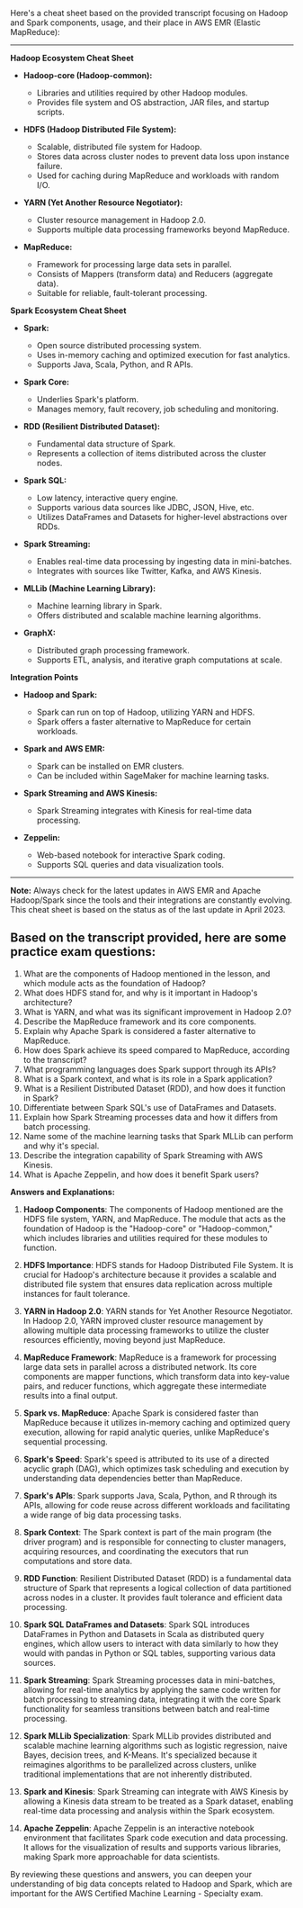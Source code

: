 Here's a cheat sheet based on the provided transcript focusing on Hadoop and Spark components, usage, and their place in AWS EMR (Elastic MapReduce):

---

**Hadoop Ecosystem Cheat Sheet**

- **Hadoop-core (Hadoop-common):**
  - Libraries and utilities required by other Hadoop modules.
  - Provides file system and OS abstraction, JAR files, and startup scripts.

- **HDFS (Hadoop Distributed File System):**
  - Scalable, distributed file system for Hadoop.
  - Stores data across cluster nodes to prevent data loss upon instance failure.
  - Used for caching during MapReduce and workloads with random I/O.

- **YARN (Yet Another Resource Negotiator):**
  - Cluster resource management in Hadoop 2.0.
  - Supports multiple data processing frameworks beyond MapReduce.

- **MapReduce:**
  - Framework for processing large data sets in parallel.
  - Consists of Mappers (transform data) and Reducers (aggregate data).
  - Suitable for reliable, fault-tolerant processing.

**Spark Ecosystem Cheat Sheet**

- **Spark:**
  - Open source distributed processing system.
  - Uses in-memory caching and optimized execution for fast analytics.
  - Supports Java, Scala, Python, and R APIs.

- **Spark Core:**
  - Underlies Spark's platform.
  - Manages memory, fault recovery, job scheduling and monitoring.

- **RDD (Resilient Distributed Dataset):**
  - Fundamental data structure of Spark.
  - Represents a collection of items distributed across the cluster nodes.

- **Spark SQL:**
  - Low latency, interactive query engine.
  - Supports various data sources like JDBC, JSON, Hive, etc.
  - Utilizes DataFrames and Datasets for higher-level abstractions over RDDs.

- **Spark Streaming:**
  - Enables real-time data processing by ingesting data in mini-batches.
  - Integrates with sources like Twitter, Kafka, and AWS Kinesis.

- **MLLib (Machine Learning Library):**
  - Machine learning library in Spark.
  - Offers distributed and scalable machine learning algorithms.

- **GraphX:**
  - Distributed graph processing framework.
  - Supports ETL, analysis, and iterative graph computations at scale.

**Integration Points**

- **Hadoop and Spark:**
  - Spark can run on top of Hadoop, utilizing YARN and HDFS.
  - Spark offers a faster alternative to MapReduce for certain workloads.

- **Spark and AWS EMR:**
  - Spark can be installed on EMR clusters.
  - Can be included within SageMaker for machine learning tasks.

- **Spark Streaming and AWS Kinesis:**
  - Spark Streaming integrates with Kinesis for real-time data processing.

- **Zeppelin:**
  - Web-based notebook for interactive Spark coding.
  - Supports SQL queries and data visualization tools.

---

**Note:** Always check for the latest updates in AWS EMR and Apache Hadoop/Spark since the tools and their integrations are constantly evolving. This cheat sheet is based on the status as of the last update in April 2023.

## Based on the transcript provided, here are some practice exam questions:

1. What are the components of Hadoop mentioned in the lesson, and which module acts as the foundation of Hadoop?
2. What does HDFS stand for, and why is it important in Hadoop's architecture?
3. What is YARN, and what was its significant improvement in Hadoop 2.0?
4. Describe the MapReduce framework and its core components.
5. Explain why Apache Spark is considered a faster alternative to MapReduce.
6. How does Spark achieve its speed compared to MapReduce, according to the transcript?
7. What programming languages does Spark support through its APIs?
8. What is a Spark context, and what is its role in a Spark application?
9. What is a Resilient Distributed Dataset (RDD), and how does it function in Spark?
10. Differentiate between Spark SQL's use of DataFrames and Datasets.
11. Explain how Spark Streaming processes data and how it differs from batch processing.
12. Name some of the machine learning tasks that Spark MLLib can perform and why it's special.
13. Describe the integration capability of Spark Streaming with AWS Kinesis.
14. What is Apache Zeppelin, and how does it benefit Spark users?

**Answers and Explanations:**

1. **Hadoop Components**: The components of Hadoop mentioned are the HDFS file system, YARN, and MapReduce. The module that acts as the foundation of Hadoop is the "Hadoop-core" or "Hadoop-common," which includes libraries and utilities required for these modules to function.
   
2. **HDFS Importance**: HDFS stands for Hadoop Distributed File System. It is crucial for Hadoop's architecture because it provides a scalable and distributed file system that ensures data replication across multiple instances for fault tolerance.
   
3. **YARN in Hadoop 2.0**: YARN stands for Yet Another Resource Negotiator. In Hadoop 2.0, YARN improved cluster resource management by allowing multiple data processing frameworks to utilize the cluster resources efficiently, moving beyond just MapReduce.
   
4. **MapReduce Framework**: MapReduce is a framework for processing large data sets in parallel across a distributed network. Its core components are mapper functions, which transform data into key-value pairs, and reducer functions, which aggregate these intermediate results into a final output.
   
5. **Spark vs. MapReduce**: Apache Spark is considered faster than MapReduce because it utilizes in-memory caching and optimized query execution, allowing for rapid analytic queries, unlike MapReduce's sequential processing.
   
6. **Spark's Speed**: Spark's speed is attributed to its use of a directed acyclic graph (DAG), which optimizes task scheduling and execution by understanding data dependencies better than MapReduce.
   
7. **Spark's APIs**: Spark supports Java, Scala, Python, and R through its APIs, allowing for code reuse across different workloads and facilitating a wide range of big data processing tasks.
   
8. **Spark Context**: The Spark context is part of the main program (the driver program) and is responsible for connecting to cluster managers, acquiring resources, and coordinating the executors that run computations and store data.
   
9. **RDD Function**: Resilient Distributed Dataset (RDD) is a fundamental data structure of Spark that represents a logical collection of data partitioned across nodes in a cluster. It provides fault tolerance and efficient data processing.
   
10. **Spark SQL DataFrames and Datasets**: Spark SQL introduces DataFrames in Python and Datasets in Scala as distributed query engines, which allow users to interact with data similarly to how they would with pandas in Python or SQL tables, supporting various data sources.
   
11. **Spark Streaming**: Spark Streaming processes data in mini-batches, allowing for real-time analytics by applying the same code written for batch processing to streaming data, integrating it with the core Spark functionality for seamless transitions between batch and real-time processing.
   
12. **Spark MLLib Specialization**: Spark MLLib provides distributed and scalable machine learning algorithms such as logistic regression, naive Bayes, decision trees, and K-Means. It's specialized because it reimagines algorithms to be parallelized across clusters, unlike traditional implementations that are not inherently distributed.
   
13. **Spark and Kinesis**: Spark Streaming can integrate with AWS Kinesis by allowing a Kinesis data stream to be treated as a Spark dataset, enabling real-time data processing and analysis within the Spark ecosystem.
   
14. **Apache Zeppelin**: Apache Zeppelin is an interactive notebook environment that facilitates Spark code execution and data processing. It allows for the visualization of results and supports various libraries, making Spark more approachable for data scientists.

By reviewing these questions and answers, you can deepen your understanding of big data concepts related to Hadoop and Spark, which are important for the AWS Certified Machine Learning - Specialty exam.
